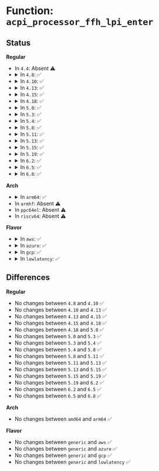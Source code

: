 # Function: <code>acpi_processor_ffh_lpi_enter</code>

## Status
<b>Regular</b>
<ul>
<li>
In <code>4.4</code>: Absent ⚠️
</li>
<li>
<details>
<summary>In <code>4.8</code>: ✅</summary>

```c
int acpi_processor_ffh_lpi_enter(struct acpi_lpi_state *lpi);
```

**Collision:** Unique Global

**Inline:** No

**Transformation:** False

**Instances:**

```
In drivers/acpi/processor_idle.c (ffffffff814fcb78)
Location: drivers/acpi/processor_idle.c:1218
Inline: False
Direct callers:
  - drivers/acpi/processor_idle.c:acpi_idle_lpi_enter
```
**Symbols:**

```
ffffffff814fcb78-ffffffff814fcb88: acpi_processor_ffh_lpi_enter (STB_WEAK)
```
</details>
</li>
<li>
<details>
<summary>In <code>4.10</code>: ✅</summary>

```c
int acpi_processor_ffh_lpi_enter(struct acpi_lpi_state *lpi);
```

**Collision:** Unique Global

**Inline:** No

**Transformation:** False

**Instances:**

```
In drivers/acpi/processor_idle.c (ffffffff8151f7f4)
Location: drivers/acpi/processor_idle.c:1219
Inline: False
Direct callers:
  - drivers/acpi/processor_idle.c:acpi_idle_lpi_enter
```
**Symbols:**

```
ffffffff8151f7f4-ffffffff8151f804: acpi_processor_ffh_lpi_enter (STB_WEAK)
```
</details>
</li>
<li>
<details>
<summary>In <code>4.13</code>: ✅</summary>

```c
int acpi_processor_ffh_lpi_enter(struct acpi_lpi_state *lpi);
```

**Collision:** Unique Global

**Inline:** No

**Transformation:** False

**Instances:**

```
In drivers/acpi/processor_idle.c (ffffffff81530d50)
Location: drivers/acpi/processor_idle.c:1219
Inline: False
Direct callers:
  - drivers/acpi/processor_idle.c:acpi_idle_lpi_enter
```
**Symbols:**

```
ffffffff81530d50-ffffffff81530d60: acpi_processor_ffh_lpi_enter (STB_WEAK)
```
</details>
</li>
<li>
<details>
<summary>In <code>4.15</code>: ✅</summary>

```c
int acpi_processor_ffh_lpi_enter(struct acpi_lpi_state *lpi);
```

**Collision:** Unique Global

**Inline:** No

**Transformation:** False

**Instances:**

```
In drivers/acpi/processor_idle.c (ffffffff81591d50)
Location: drivers/acpi/processor_idle.c:1228
Inline: False
Direct callers:
  - drivers/acpi/processor_idle.c:acpi_idle_lpi_enter
```
**Symbols:**

```
ffffffff81591d50-ffffffff81591d60: acpi_processor_ffh_lpi_enter (STB_WEAK)
```
</details>
</li>
<li>
<details>
<summary>In <code>4.18</code>: ✅</summary>

```c
int acpi_processor_ffh_lpi_enter(struct acpi_lpi_state *lpi);
```

**Collision:** Unique Global

**Inline:** No

**Transformation:** False

**Instances:**

```
In drivers/acpi/processor_idle.c (ffffffff815c90e0)
Location: drivers/acpi/processor_idle.c:1232
Inline: False
Direct callers:
  - drivers/acpi/processor_idle.c:acpi_idle_lpi_enter
```
**Symbols:**

```
ffffffff815c90e0-ffffffff815c90f0: acpi_processor_ffh_lpi_enter (STB_WEAK)
```
</details>
</li>
<li>
<details>
<summary>In <code>5.0</code>: ✅</summary>

```c
int acpi_processor_ffh_lpi_enter(struct acpi_lpi_state *lpi);
```

**Collision:** Unique Global

**Inline:** No

**Transformation:** False

**Instances:**

```
In drivers/acpi/processor_idle.c (ffffffff815e26b0)
Location: drivers/acpi/processor_idle.c:1233
Inline: False
Direct callers:
  - drivers/acpi/processor_idle.c:acpi_idle_lpi_enter
```
**Symbols:**

```
ffffffff815e26b0-ffffffff815e26c0: acpi_processor_ffh_lpi_enter (STB_WEAK)
```
</details>
</li>
<li>
<details>
<summary>In <code>5.3</code>: ✅</summary>

```c
int acpi_processor_ffh_lpi_enter(struct acpi_lpi_state *lpi);
```

**Collision:** Unique Global

**Inline:** No

**Transformation:** False

**Instances:**

```
In drivers/acpi/processor_idle.c (ffffffff81614240)
Location: drivers/acpi/processor_idle.c:1228
Inline: False
Direct callers:
  - drivers/acpi/processor_idle.c:acpi_idle_lpi_enter
```
**Symbols:**

```
ffffffff81614240-ffffffff81614250: acpi_processor_ffh_lpi_enter (STB_WEAK)
```
</details>
</li>
<li>
<details>
<summary>In <code>5.4</code>: ✅</summary>

```c
int acpi_processor_ffh_lpi_enter(struct acpi_lpi_state *lpi);
```

**Collision:** Unique Global

**Inline:** No

**Transformation:** False

**Instances:**

```
In drivers/acpi/processor_idle.c (ffffffff81635730)
Location: drivers/acpi/processor_idle.c:1228
Inline: False
Direct callers:
  - drivers/acpi/processor_idle.c:acpi_idle_lpi_enter
```
**Symbols:**

```
ffffffff81635730-ffffffff81635740: acpi_processor_ffh_lpi_enter (STB_WEAK)
```
</details>
</li>
<li>
<details>
<summary>In <code>5.8</code>: ✅</summary>

```c
int acpi_processor_ffh_lpi_enter(struct acpi_lpi_state *lpi);
```

**Collision:** Unique Global

**Inline:** No

**Transformation:** False

**Instances:**

```
In drivers/acpi/processor_idle.c (ffffffff816e23d0)
Location: drivers/acpi/processor_idle.c:1088
Inline: False
Direct callers:
  - drivers/acpi/processor_idle.c:acpi_idle_lpi_enter
```
**Symbols:**

```
ffffffff816e23d0-ffffffff816e23e0: acpi_processor_ffh_lpi_enter (STB_WEAK)
```
</details>
</li>
<li>
<details>
<summary>In <code>5.11</code>: ✅</summary>

```c
int acpi_processor_ffh_lpi_enter(struct acpi_lpi_state *lpi);
```

**Collision:** Unique Global

**Inline:** No

**Transformation:** False

**Instances:**

```
In drivers/acpi/processor_idle.c (ffffffff81700010)
Location: drivers/acpi/processor_idle.c:1108
Inline: False
Direct callers:
  - drivers/acpi/processor_idle.c:acpi_idle_lpi_enter
```
**Symbols:**

```
ffffffff81700010-ffffffff81700020: acpi_processor_ffh_lpi_enter (STB_WEAK)
```
</details>
</li>
<li>
<details>
<summary>In <code>5.13</code>: ✅</summary>

```c
int acpi_processor_ffh_lpi_enter(struct acpi_lpi_state *lpi);
```

**Collision:** Unique Global

**Inline:** No

**Transformation:** False

**Instances:**

```
In drivers/acpi/processor_idle.c (ffffffff816e1c50)
Location: drivers/acpi/processor_idle.c:1142
Inline: False
Direct callers:
  - drivers/acpi/processor_idle.c:acpi_idle_lpi_enter
```
**Symbols:**

```
ffffffff816e1c50-ffffffff816e1c60: acpi_processor_ffh_lpi_enter (STB_WEAK)
```
</details>
</li>
<li>
<details>
<summary>In <code>5.15</code>: ✅</summary>

```c
int acpi_processor_ffh_lpi_enter(struct acpi_lpi_state *lpi);
```

**Collision:** Unique Global

**Inline:** No

**Transformation:** False

**Instances:**

```
In drivers/acpi/processor_idle.c (ffffffff8175a330)
Location: drivers/acpi/processor_idle.c:1143
Inline: False
Direct callers:
  - drivers/acpi/processor_idle.c:acpi_idle_lpi_enter
```
**Symbols:**

```
ffffffff8175a330-ffffffff8175a340: acpi_processor_ffh_lpi_enter (STB_WEAK)
```
</details>
</li>
<li>
<details>
<summary>In <code>5.19</code>: ✅</summary>

```c
int acpi_processor_ffh_lpi_enter(struct acpi_lpi_state *lpi);
```

**Collision:** Unique Global

**Inline:** No

**Transformation:** False

**Instances:**

```
In drivers/acpi/processor_idle.c (ffffffff8188d660)
Location: drivers/acpi/processor_idle.c:1152
Inline: False
Direct callers:
  - drivers/acpi/processor_idle.c:acpi_idle_lpi_enter
```
**Symbols:**

```
ffffffff8188d660-ffffffff8188d674: acpi_processor_ffh_lpi_enter (STB_WEAK)
```
</details>
</li>
<li>
<details>
<summary>In <code>6.2</code>: ✅</summary>

```c
int acpi_processor_ffh_lpi_enter(struct acpi_lpi_state *lpi);
```

**Collision:** Unique Global

**Inline:** No

**Transformation:** False

**Instances:**

```
In drivers/acpi/processor_idle.c (ffffffff819d4fb0)
Location: drivers/acpi/processor_idle.c:1171
Inline: False
Direct callers:
  - drivers/acpi/processor_idle.c:acpi_idle_lpi_enter
```
**Symbols:**

```
ffffffff819d4fb0-ffffffff819d4fc4: acpi_processor_ffh_lpi_enter (STB_WEAK)
```
</details>
</li>
<li>
<details>
<summary>In <code>6.5</code>: ✅</summary>

```c
int acpi_processor_ffh_lpi_enter(struct acpi_lpi_state *lpi);
```

**Collision:** Unique Global

**Inline:** No

**Transformation:** False

**Instances:**

```
In drivers/acpi/processor_idle.c (ffffffff81a1c8f0)
Location: drivers/acpi/processor_idle.c:1171
Inline: False
Direct callers:
  - drivers/acpi/processor_idle.c:acpi_idle_lpi_enter
```
**Symbols:**

```
ffffffff81a1c8f0-ffffffff81a1c904: acpi_processor_ffh_lpi_enter (STB_WEAK)
```
</details>
</li>
<li>
<details>
<summary>In <code>6.8</code>: ✅</summary>

```c
int acpi_processor_ffh_lpi_enter(struct acpi_lpi_state *lpi);
```

**Collision:** Unique Global

**Inline:** No

**Transformation:** False

**Instances:**

```
In drivers/acpi/processor_idle.c (ffffffff81a67bd0)
Location: drivers/acpi/processor_idle.c:1171
Inline: False
Direct callers:
  - drivers/acpi/processor_idle.c:acpi_idle_lpi_enter
```
**Symbols:**

```
ffffffff81a67bd0-ffffffff81a67be4: acpi_processor_ffh_lpi_enter (STB_WEAK)
```
</details>
</li>
</ul>
<b>Arch</b>
<ul>
<li>
<details>
<summary>In <code>arm64</code>: ✅</summary>

```c
int acpi_processor_ffh_lpi_enter(struct acpi_lpi_state *lpi);
```

**Collision:** Unique Global

**Inline:** No

**Transformation:** False

**Instances:**

```
In arch/arm64/kernel/cpuidle.c (ffff8000100a70d8)
Location: arch/arm64/kernel/cpuidle.c:93
Inline: False
Direct callers:
  - drivers/acpi/processor_idle.c:acpi_idle_lpi_enter
```
**Symbols:**

```
ffff8000100a70d8-ffff8000100a716c: acpi_processor_ffh_lpi_enter (STB_GLOBAL)
```
</details>
</li>
<li>
In <code>armhf</code>: Absent ⚠️
</li>
<li>
In <code>ppc64el</code>: Absent ⚠️
</li>
<li>
In <code>riscv64</code>: Absent ⚠️
</li>
</ul>
<b>Flavor</b>
<ul>
<li>
<details>
<summary>In <code>aws</code>: ✅</summary>

```c
int acpi_processor_ffh_lpi_enter(struct acpi_lpi_state *lpi);
```

**Collision:** Unique Global

**Inline:** No

**Transformation:** False

**Instances:**

```
In drivers/acpi/processor_idle.c (ffffffff81604f20)
Location: drivers/acpi/processor_idle.c:1228
Inline: False
Direct callers:
  - drivers/acpi/processor_idle.c:acpi_idle_lpi_enter
```
**Symbols:**

```
ffffffff81604f20-ffffffff81604f30: acpi_processor_ffh_lpi_enter (STB_WEAK)
```
</details>
</li>
<li>
<details>
<summary>In <code>azure</code>: ✅</summary>

```c
int acpi_processor_ffh_lpi_enter(struct acpi_lpi_state *lpi);
```

**Collision:** Unique Global

**Inline:** No

**Transformation:** False

**Instances:**

```
In drivers/acpi/processor_idle.c (ffffffff815effd0)
Location: drivers/acpi/processor_idle.c:1228
Inline: False
Direct callers:
  - drivers/acpi/processor_idle.c:acpi_idle_lpi_enter
```
**Symbols:**

```
ffffffff815effd0-ffffffff815effe0: acpi_processor_ffh_lpi_enter (STB_WEAK)
```
</details>
</li>
<li>
<details>
<summary>In <code>gcp</code>: ✅</summary>

```c
int acpi_processor_ffh_lpi_enter(struct acpi_lpi_state *lpi);
```

**Collision:** Unique Global

**Inline:** No

**Transformation:** False

**Instances:**

```
In drivers/acpi/processor_idle.c (ffffffff81629a10)
Location: drivers/acpi/processor_idle.c:1228
Inline: False
Direct callers:
  - drivers/acpi/processor_idle.c:acpi_idle_lpi_enter
```
**Symbols:**

```
ffffffff81629a10-ffffffff81629a20: acpi_processor_ffh_lpi_enter (STB_WEAK)
```
</details>
</li>
<li>
<details>
<summary>In <code>lowlatency</code>: ✅</summary>

```c
int acpi_processor_ffh_lpi_enter(struct acpi_lpi_state *lpi);
```

**Collision:** Unique Global

**Inline:** No

**Transformation:** False

**Instances:**

```
In drivers/acpi/processor_idle.c (ffffffff816438b0)
Location: drivers/acpi/processor_idle.c:1228
Inline: False
Direct callers:
  - drivers/acpi/processor_idle.c:acpi_idle_lpi_enter
```
**Symbols:**

```
ffffffff816438b0-ffffffff816438c0: acpi_processor_ffh_lpi_enter (STB_WEAK)
```
</details>
</li>
</ul>

## Differences
<b>Regular</b>
<ul>
<li>
No changes between <code>4.8</code> and <code>4.10</code> ✅
</li>
<li>
No changes between <code>4.10</code> and <code>4.13</code> ✅
</li>
<li>
No changes between <code>4.13</code> and <code>4.15</code> ✅
</li>
<li>
No changes between <code>4.15</code> and <code>4.18</code> ✅
</li>
<li>
No changes between <code>4.18</code> and <code>5.0</code> ✅
</li>
<li>
No changes between <code>5.0</code> and <code>5.3</code> ✅
</li>
<li>
No changes between <code>5.3</code> and <code>5.4</code> ✅
</li>
<li>
No changes between <code>5.4</code> and <code>5.8</code> ✅
</li>
<li>
No changes between <code>5.8</code> and <code>5.11</code> ✅
</li>
<li>
No changes between <code>5.11</code> and <code>5.13</code> ✅
</li>
<li>
No changes between <code>5.13</code> and <code>5.15</code> ✅
</li>
<li>
No changes between <code>5.15</code> and <code>5.19</code> ✅
</li>
<li>
No changes between <code>5.19</code> and <code>6.2</code> ✅
</li>
<li>
No changes between <code>6.2</code> and <code>6.5</code> ✅
</li>
<li>
No changes between <code>6.5</code> and <code>6.8</code> ✅
</li>
</ul>
<b>Arch</b>
<ul>
<li>
No changes between <code>amd64</code> and <code>arm64</code> ✅
</li>
</ul>
<b>Flavor</b>
<ul>
<li>
No changes between <code>generic</code> and <code>aws</code> ✅
</li>
<li>
No changes between <code>generic</code> and <code>azure</code> ✅
</li>
<li>
No changes between <code>generic</code> and <code>gcp</code> ✅
</li>
<li>
No changes between <code>generic</code> and <code>lowlatency</code> ✅
</li>
</ul>
